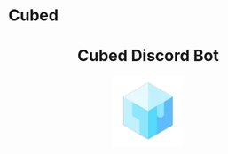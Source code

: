 # Cubed

<center>
    <h1>Cubed Discord Bot</h1> 
    <img src="/src/photos/github/cubed.png">
</center>

